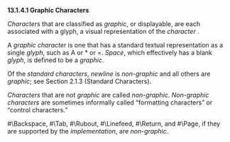 **13.1.4.1 Graphic Characters** 

*Characters* that are classified as *graphic*, or displayable, are each associated with a glyph, a visual representation of the *character* . 

A *graphic character* is one that has a standard textual representation as a single *glyph*, such as A or \* or =. *Space*, which effectively has a blank *glyph*, is defined to be a *graphic*. 

Of the *standard characters*, *newline* is *non-graphic* and all others are *graphic*; see Section 2.1.3 (Standard Characters). 

*Characters* that are not *graphic* are called *non-graphic*. *Non-graphic characters* are sometimes informally called “formatting characters” or “control characters.” 

#\Backspace, #\Tab, #\Rubout, #\Linefeed, #\Return, and #\Page, if they are supported by the *implementation*, are *non-graphic*. 

